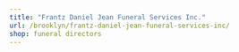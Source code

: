 ```yaml
---
title: "Frantz Daniel Jean Funeral Services Inc."
url: /brooklyn/frantz-daniel-jean-funeral-services-inc/
shop: funeral directors
---
```

